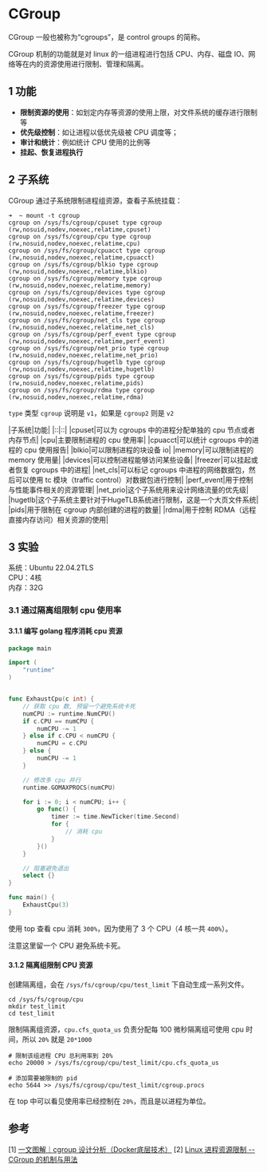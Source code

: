 # CGroup

CGroup 一般也被称为“cgroups”，是 control groups 的简称。

CGroup 机制的功能就是对 linux 的一组进程进行包括 CPU、内存、磁盘 IO、网络等在内的资源使用进行限制、管理和隔离。

## 1 功能

* **限制资源的使用**：如划定内存等资源的使用上限，对文件系统的缓存进行限制等
* **优先级控制**：如让进程以低优先级被 CPU 调度等；
* **审计和统计**：例如统计 CPU 使用的比例等
* **挂起、恢复进程执行**

## 2 子系统

CGroup 通过子系统限制进程组资源，查看子系统挂载：

```shell
➜  ~ mount -t cgroup
cgroup on /sys/fs/cgroup/cpuset type cgroup (rw,nosuid,nodev,noexec,relatime,cpuset)
cgroup on /sys/fs/cgroup/cpu type cgroup (rw,nosuid,nodev,noexec,relatime,cpu)
cgroup on /sys/fs/cgroup/cpuacct type cgroup (rw,nosuid,nodev,noexec,relatime,cpuacct)
cgroup on /sys/fs/cgroup/blkio type cgroup (rw,nosuid,nodev,noexec,relatime,blkio)
cgroup on /sys/fs/cgroup/memory type cgroup (rw,nosuid,nodev,noexec,relatime,memory)
cgroup on /sys/fs/cgroup/devices type cgroup (rw,nosuid,nodev,noexec,relatime,devices)
cgroup on /sys/fs/cgroup/freezer type cgroup (rw,nosuid,nodev,noexec,relatime,freezer)
cgroup on /sys/fs/cgroup/net_cls type cgroup (rw,nosuid,nodev,noexec,relatime,net_cls)
cgroup on /sys/fs/cgroup/perf_event type cgroup (rw,nosuid,nodev,noexec,relatime,perf_event)
cgroup on /sys/fs/cgroup/net_prio type cgroup (rw,nosuid,nodev,noexec,relatime,net_prio)
cgroup on /sys/fs/cgroup/hugetlb type cgroup (rw,nosuid,nodev,noexec,relatime,hugetlb)
cgroup on /sys/fs/cgroup/pids type cgroup (rw,nosuid,nodev,noexec,relatime,pids)
cgroup on /sys/fs/cgroup/rdma type cgroup (rw,nosuid,nodev,noexec,relatime,rdma)
```

`type` 类型 `cgroup` 说明是 `v1`，如果是 `cgroup2` 则是 `v2`

|子系统|功能|
|::|::|
|cpuset|可以为 cgroups 中的进程分配单独的 cpu 节点或者内存节点|
|cpu|主要限制进程的 cpu 使用率|
|cpuacct|可以统计 cgroups 中的进程的 cpu 使用报告|
|blkio|可以限制进程的块设备 io|
|memory|可以限制进程的 memory 使用量|
|devices|可以控制进程能够访问某些设备|
|freezer|可以挂起或者恢复 cgroups 中的进程|
|net_cls|可以标记 cgroups 中进程的网络数据包，然后可以使用 tc 模块（traffic control）对数据包进行控制|
|perf_event|用于控制与性能事件相关的资源管理|
|net_prio|这个子系统用来设计网络流量的优先级|
|hugetlb|这个子系统主要针对于HugeTLB系统进行限制，这是一个大页文件系统|
|pids|用于限制在 cgroup 内部创建的进程的数量|
|rdma|用于控制 RDMA（远程直接内存访问）相关资源的使用|

## 3 实验

系统：Ubuntu 22.04.2TLS  
CPU：4核  
内存：32G

### 3.1 通过隔离组限制 cpu 使用率

#### 3.1.1 编写 golang 程序消耗 cpu 资源

```go
package main

import (
	"runtime"
)


func ExhaustCpu(c int) {
    // 获取 cpu 数, 预留一个避免系统卡死
	numCPU := runtime.NumCPU()
	if c.CPU == numCPU {
		numCPU -= 1
	} else if c.CPU < numCPU {
		numCPU = c.CPU
	} else {
		numCPU -= 1
	}

    // 修改多 cpu 并行
	runtime.GOMAXPROCS(numCPU)

	for i := 0; i < numCPU; i++ {
		go func() {
			timer := time.NewTicker(time.Second)
			for {
                // 消耗 cpu
			}
		}()
	}

    // 阻塞避免退出
	select {}
}

func main() {
	ExhaustCpu(3)
}
```

使用 top 查看 cpu 消耗 `300%`，因为使用了 3 个 CPU（4 核一共 `400%`）。

注意这里留一个 CPU 避免系统卡死。

#### 3.1.2 隔离组限制 CPU 资源

创建隔离组，会在 `/sys/fs/cgroup/cpu/test_limit` 下自动生成一系列文件。

```shell
cd /sys/fs/cgroup/cpu
mkdir test_limit
cd test_limit
```

限制隔离组资源，`cpu.cfs_quota_us` 负责分配每 100 微秒隔离组可使用 cpu 时间，所以 `20%` 就是 `20*1000`

```shell
# 限制该组进程 CPU 总利用率到 20%
echo 20000 > /sys/fs/cgroup/cpu/test_limit/cpu.cfs_quota_us

# 添加需要被限制的 pid
echo 5644 >> /sys/fs/cgroup/cpu/test_limit/cgroup.procs
```

在 top 中可以看见使用率已经控制在 `20%`，而且是以进程为单位。

## 参考

[1] [一文图解｜cgroup 设计分析（Docker底层技术）](https://www.bilibili.com/read/cv19111232/)
[2] [Linux 进程资源限制 -- CGroup 的机制与用法](https://cloud.tencent.com/developer/article/2118809)
